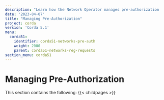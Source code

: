 ```yaml
---
description: "Learn how the Network Operator manages pre-authorization tokens and rules and how a registering member includes this pre-auth token in their registration request."
date: '2023-04-07'
title: "Managing Pre-Authorization"
project: corda
version: 'Corda 5.1'
menu:
  corda51:
    identifier: corda51-networks-pre-auth
    weight: 2000
    parent: corda51-networks-reg-requests
section_menu: corda51
---
```


# Managing Pre-Authorization

This section contains the following:
{{< childpages >}}
